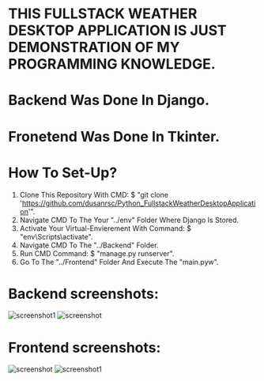# THIS FULLSTACK WEATHER DESKTOP APPLICATION IS JUST DEMONSTRATION OF MY PROGRAMMING KNOWLEDGE.

# Backend Was Done In Django.
# Fronetend Was Done In Tkinter.

# How To Set-Up?
1) Clone This Repository With CMD: $ "git clone 'https://github.com/dusanrsc/Python_FullstackWeatherDesktopApplication'".
2) Navigate CMD To The Your "../env" Folder Where Django Is Stored.
3) Activate Your Virtual-Envierement With Command: $ "env\Scripts\activate".
4) Navigate CMD To The "../Backend" Folder.
5) Run CMD Command: $ "manage.py runserver".
6) Go To The "../Frontend" Folder And Execute The "main.pyw".

# Backend screenshots:
![screenshot1](https://github.com/user-attachments/assets/ac4bdb5d-2a65-4682-b7c3-3bae6331645d)
![screenshot](https://github.com/user-attachments/assets/e118461c-d5f0-48bb-859c-4c6148a0b117)

# Frontend screenshots:
![screenshot](https://github.com/user-attachments/assets/662030ff-bbd1-4322-886c-23bfb50f1ed8)
![screenshot1](https://github.com/user-attachments/assets/04041615-655c-4fde-a938-54ff2a81b78e)
